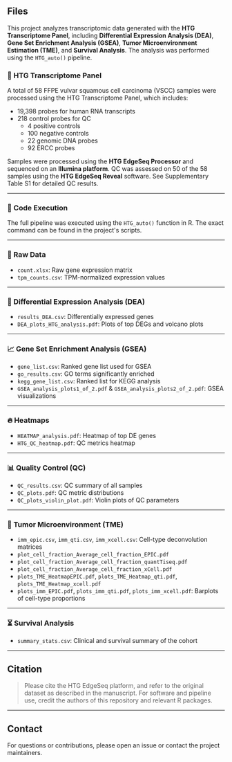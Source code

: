## Files

This project analyzes transcriptomic data generated with the **HTG Transcriptome Panel**, including **Differential Expression Analysis (DEA)**, **Gene Set Enrichment Analysis (GSEA)**, **Tumor Microenvironment Estimation (TME)**, and **Survival Analysis**. The analysis was performed using the `HTG_auto()` pipeline.

### 🧪 HTG Transcriptome Panel

A total of 58 FFPE vulvar squamous cell carcinoma (VSCC) samples were processed using the HTG Transcriptome Panel, which includes:

- 19,398 probes for human RNA transcripts  
- 218 control probes for QC  
  - 4 positive controls  
  - 100 negative controls  
  - 22 genomic DNA probes  
  - 92 ERCC probes  

Samples were processed using the **HTG EdgeSeq Processor** and sequenced on an **Illumina platform**. QC was assessed on 50 of the 58 samples using the **HTG EdgeSeq Reveal** software. See Supplementary Table S1 for detailed QC results.

---

### 🔧 Code Execution

The full pipeline was executed using the `HTG_auto()` function in R. The exact command can be found in the project's scripts.

---

### 📁 Raw Data

- `count.xlsx`: Raw gene expression matrix  
- `tpm_counts.csv`: TPM-normalized expression values

---

### 🧬 Differential Expression Analysis (DEA)

- `results_DEA.csv`: Differentially expressed genes  
- `DEA_plots_HTG_analysis.pdf`: Plots of top DEGs and volcano plots

---

### 📈 Gene Set Enrichment Analysis (GSEA)

- `gene_list.csv`: Ranked gene list used for GSEA  
- `go_results.csv`: GO terms significantly enriched  
- `kegg_gene_list.csv`: Ranked list for KEGG analysis  
- `GSEA_analysis_plots1_of_2.pdf` & `GSEA_analysis_plots2_of_2.pdf`: GSEA visualizations  

---

### 🔥 Heatmaps

- `HEATMAP_analysis.pdf`: Heatmap of top DE genes  
- `HTG_QC_heatmap.pdf`: QC metrics heatmap

---

### 📊 Quality Control (QC)

- `QC_results.csv`: QC summary of all samples  
- `QC_plots.pdf`: QC metric distributions  
- `QC_plots_violin_plot.pdf`: Violin plots of QC parameters  

---

### 🌿 Tumor Microenvironment (TME)

- `imm_epic.csv`, `imm_qti.csv`, `imm_xcell.csv`: Cell-type deconvolution matrices  
- `plot_cell_fraction_Average_cell_fraction_EPIC.pdf`  
- `plot_cell_fraction_Average_cell_fraction_quantTiseq.pdf`  
- `plot_cell_fraction_Average_cell_fraction_xCell.pdf`  
- `plots_TME_HeatmapEPIC.pdf`, `plots_TME_Heatmap_qti.pdf`, `plots_TME_Heatmap_xcell.pdf`  
- `plots_imm_EPIC.pdf`, `plots_imm_qti.pdf`, `plots_imm_xcell.pdf`: Barplots of cell-type proportions  

---

### ⏳ Survival Analysis

- `summary_stats.csv`: Clinical and survival summary of the cohort

---

## Citation

> Please cite the HTG EdgeSeq platform, and refer to the original dataset as described in the manuscript. For software and pipeline use, credit the authors of this repository and relevant R packages.

---

## Contact

For questions or contributions, please open an issue or contact the project maintainers.
